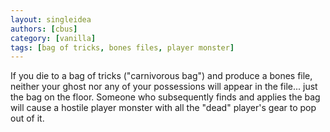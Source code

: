 ```yaml
---
layout: singleidea
authors: [cbus]
category: [vanilla]
tags: [bag of tricks, bones files, player monster]
---
```

If you die to a bag of tricks ("carnivorous bag") and produce a bones file,
neither your ghost nor any of your possessions will appear in the file... just
the bag on the floor. Someone who subsequently finds and applies the bag will
cause a hostile player monster with all the "dead" player's gear to pop out of
it.

